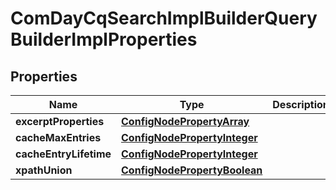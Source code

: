 
# ComDayCqSearchImplBuilderQueryBuilderImplProperties

## Properties
Name | Type | Description | Notes
------------ | ------------- | ------------- | -------------
**excerptProperties** | [**ConfigNodePropertyArray**](ConfigNodePropertyArray.md) |  |  [optional]
**cacheMaxEntries** | [**ConfigNodePropertyInteger**](ConfigNodePropertyInteger.md) |  |  [optional]
**cacheEntryLifetime** | [**ConfigNodePropertyInteger**](ConfigNodePropertyInteger.md) |  |  [optional]
**xpathUnion** | [**ConfigNodePropertyBoolean**](ConfigNodePropertyBoolean.md) |  |  [optional]



